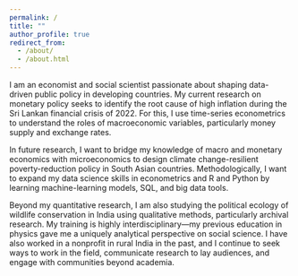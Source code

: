 ```yaml
---
permalink: /
title: ""
author_profile: true
redirect_from: 
  - /about/
  - /about.html
---
```


I am an economist and social scientist passionate about shaping data-driven public policy in developing countries. My current research on monetary policy seeks to identify the root cause of high inflation during the Sri Lankan financial crisis of 2022. For this, I use time-series econometrics to understand the roles of macroeconomic variables, particularly money supply and exchange rates. 

In future research, I want to bridge my knowledge of macro and monetary economics with microeconomics to design climate change-resilient poverty-reduction policy in South Asian countries. Methodologically, I want to expand my data science skills in econometrics and R and Python by learning machine-learning models, SQL, and big data tools. 

Beyond my quantitative research, I am also studying the political ecology of wildlife conservation in India using qualitative methods, particularly archival research. My training is highly interdisciplinary—my previous education in physics gave me a uniquely analytical perspective on social science. I have also worked in a nonprofit in rural India in the past, and I continue to seek ways to work in the field, communicate research to lay audiences, and engage with communities beyond academia. 



  



  



  



  




